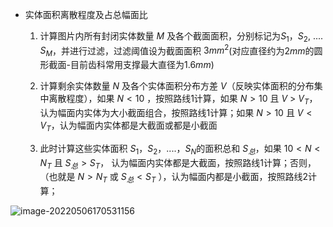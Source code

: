 - 实体面积离散程度及占总幅面比

  1. 计算图片内所有封闭实体数量 $M$ 及各个截面面积，分别标记为$S_1$，$S_2$, .... $S_M$，并进行过滤，过滤阈值设为截面面积 $3mm^2$(对应直径约为$2mm$的圆形截面-目前齿科常用支撑最大直径为$1.6mm$)

  2. 计算剩余实体数量 $N$ 及各个实体面积分布方差 $V$（反映实体面积的分布集中离散程度），如果 $N<10$ ，按照路线1计算，如果 $N>10$  且 $V$ > $V_T$，认为幅面内实体为大小截面组合，按照路线1计算；如果 $N>10$  且 $V < V_T$，认为幅面内实体都是大截面或都是小截面

  3. 此时计算这些实体面积 $S_1$，$S_2$，....，$S_N$的面积总和 $S_总$，如果 $10<N<N_T$  且 $S_总>S_T$， 认为幅面内实体都是大截面，按照路线1计算；否则，（也就是 $N>N_T$  或 $S_总<S_T$ ），认为幅面内都是小截面，按照路线2计算；

     

![image-20220506170531156](E:\文档\GitHub\Notiz\M值计算路线判断优化.assets\image-20220506170531156.png)

